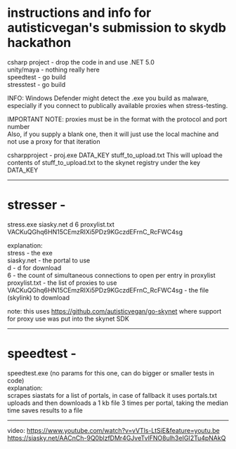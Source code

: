 # instructions and info for autisticvegan's submission to skydb hackathon

csharp project - drop the code in and use .NET 5.0  
unity/maya - nothing really here  
speedtest - go build  
stresstest - go build  

INFO:
Windows Defender might detect the .exe you build as malware, especially if you connect to publically available proxies when stress-testing.

IMPORTANT NOTE:
proxies must be in the format with the protocol and port number  
Also, if you supply a blank one, then it will just use the local machine and not use a proxy for that iteration  

csharpproject - proj.exe DATA_KEY stuff_to_upload.txt
This will upload the contents of stuff_to_upload.txt to the skynet registry under the key DATA_KEY




******************************************

# stresser - 
stress.exe siasky.net d 6 proxylist.txt VACKuQGhq6HN15CEmzRIXi5PDz9KGczdEFrnC_RcFWC4sg  

 explanation:  
 stress - the exe  
 siasky.net - the portal to use  
 d - d for download  
 6 - the count of simultaneous connections to open per entry in proxylist  
 proxylist.txt - the list of proxies to use  
 VACKuQGhq6HN15CEmzRIXi5PDz9KGczdEFrnC_RcFWC4sg - the file (skylink) to download  
 
 note: this uses https://github.com/autisticvegan/go-skynet where support for proxy use was put into the skynet SDK  
 
 ******************************************
 
 # speedtest - 
 speedtest.exe (no params for this one, can do bigger or smaller tests in code)  
 explanation:  
 scrapes siastats for a list of portals, in case of fallback it uses portals.txt
 uploads and then downloads a 1 kb file 3 times per portal, taking the median time
 saves results to a file
 
 *******************************************
 
 video:
 https://www.youtube.com/watch?v=vVTls-LtSiE&feature=youtu.be  
 https://siasky.net/AACnCh-9Q0blzfDMr4GJveTvlFNO8ulh3eIGI2Tu4pNAkQ